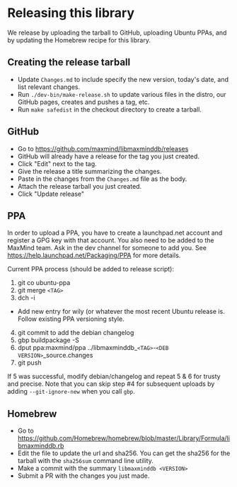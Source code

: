 # Releasing this library

We release by uploading the tarball to GitHub, uploading Ubuntu PPAs, and by
updating the Homebrew recipe for this library.

## Creating the release tarball

* Update `Changes.md` to include specify the new version, today's date, and
  list relevant changes.
* Run `./dev-bin/make-release.sh` to update various files in the distro, our
  GitHub pages, creates and pushes a tag, etc.
* Run `make safedist` in the checkout directory to create a tarball.

## GitHub

* Go to https://github.com/maxmind/libmaxminddb/releases
* GitHub will already have a release for the tag you just created.
* Click "Edit" next to the tag.
* Give the release a title summarizing the changes.
* Paste in the changes from the `Changes.md` file as the body.
* Attach the release tarball you just created.
* Click "Update release"

## PPA

In order to upload a PPA, you have to create a launchpad.net account and
register a GPG key with that account. You also need to be added to the MaxMind
team. Ask in the dev channel for someone to add you. See
https://help.launchpad.net/Packaging/PPA for more details.

Current PPA process (should be added to release script):

1. git co ubuntu-ppa
2. git merge `<TAG>`
3. dch -i
  * Add new entry for wily (or whatever the most recent Ubuntu release
    is. Follow existing PPA versioning style.
4. git commit to add the debian changelog
5. gbp buildpackage -S
6. dput ppa:maxmind/ppa ../libmaxminddb_`<TAG>`-`<DEB VERSION>`_source.changes
7. git push

If 5 was successful, modify debian/changelog and repeat 5 & 6 for trusty and
precise. Note that you can skip step #4 for subsequent uploads by adding
`--git-ignore-new` when you call `gbp`.

## Homebrew

* Go to https://github.com/Homebrew/homebrew/blob/master/Library/Formula/libmaxminddb.rb
* Edit the file to update the url and sha256. You can get the sha256 for the
  tarball with the `sha256sum` command line utility.
* Make a commit with the summary `libmaxminddb <VERSION>`
* Submit a PR with the changes you just made.
